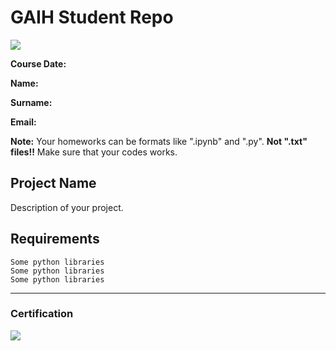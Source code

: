 # GAIH Student Repo 
![](img/logo.png)

**Course Date:**

**Name:** 

**Surname:** 

**Email:**  


**Note:** Your homeworks can be formats like ".ipynb" and ".py". **Not ".txt" files!!** Make sure that your codes works.  

## Project Name
Description of your project.

## Requirements
```
Some python libraries
Some python libraries
Some python libraries
```
---

### Certification
![](img/certificate_ex.png)

